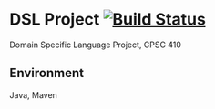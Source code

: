 # DSL Project [![Build Status](https://travis-ci.com/jpeng06/CPSC410_DSL.svg?branch=master)](https://travis-ci.com/jpeng06/CPSC410_DSL)
Domain Specific Language Project, CPSC 410

## Environment 
Java, Maven



